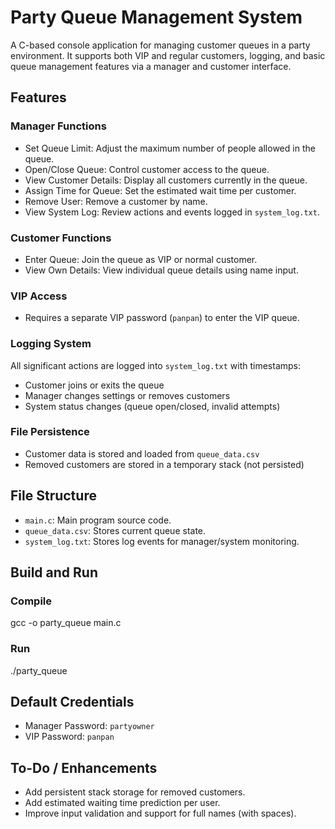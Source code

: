 Party Queue Management System
=============================

A C-based console application for managing customer queues in a party environment. It supports both VIP and regular customers, logging, and basic queue management features via a manager and customer interface.

Features
--------

### Manager Functions
- Set Queue Limit: Adjust the maximum number of people allowed in the queue.
- Open/Close Queue: Control customer access to the queue.
- View Customer Details: Display all customers currently in the queue.
- Assign Time for Queue: Set the estimated wait time per customer.
- Remove User: Remove a customer by name.
- View System Log: Review actions and events logged in `system_log.txt`.

### Customer Functions
- Enter Queue: Join the queue as VIP or normal customer.
- View Own Details: View individual queue details using name input.

### VIP Access
- Requires a separate VIP password (`panpan`) to enter the VIP queue.

### Logging System
All significant actions are logged into `system_log.txt` with timestamps:
- Customer joins or exits the queue
- Manager changes settings or removes customers
- System status changes (queue open/closed, invalid attempts)

### File Persistence
- Customer data is stored and loaded from `queue_data.csv`
- Removed customers are stored in a temporary stack (not persisted)

File Structure
--------------

- `main.c`: Main program source code.
- `queue_data.csv`: Stores current queue state.
- `system_log.txt`: Stores log events for manager/system monitoring.

Build and Run
-------------

### Compile
gcc -o party_queue main.c

### Run
./party_queue

Default Credentials
-------------------

- Manager Password: `partyowner`
- VIP Password: `panpan`

To-Do / Enhancements
--------------------

- Add persistent stack storage for removed customers.
- Add estimated waiting time prediction per user.
- Improve input validation and support for full names (with spaces).
